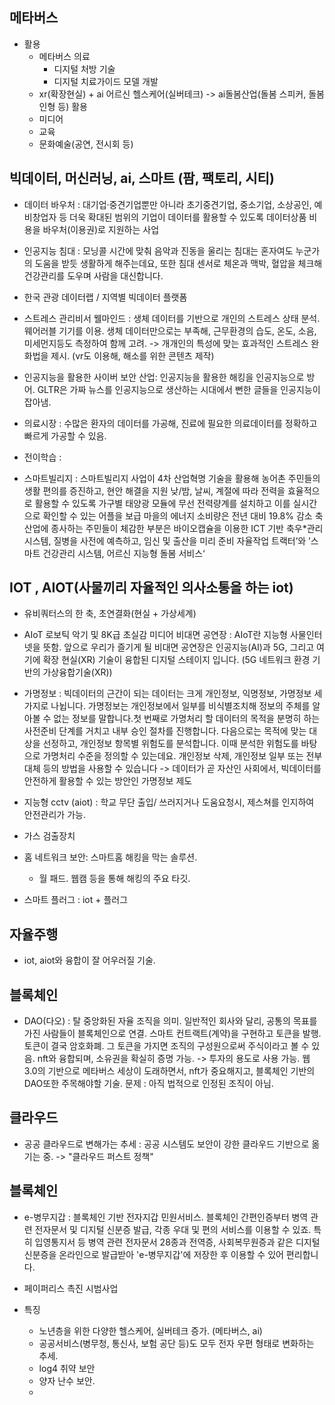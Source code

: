 

## 메타버스
* 활용
    - 메타버스 의료
        - 디지털 처방 기술
        - 디지털 치료가이드 모델 개발
    - xr(확장현실) + ai 어르신 헬스케어(실버테크) -> ai돌봄산업(돌봄 스피커, 돌봄 인형 등) 활용
    - 미디어
    - 교육
    - 문화예술(공연, 전시회 등)



## 빅데이터, 머신러닝, ai, 스마트 (팜, 팩토리, 시티)

* 데이터 바우처 : 대기업·중견기업뿐만 아니라 초기중견기업, 중소기업, 소상공인, 예비창업자 등 더욱 확대된 범위의 기업이 데이터를 활용할 수 있도록 데이터상품 비용을 바우처(이용권)로 지원하는 사업

* 인공지능 침대 : 모닝콜 시간에 맞춰 음악과 진동을 울리는 침대는 혼자여도 누군가의 도움을 받듯 생활하게 해주는데요, 또한 침대 센서로 체온과 맥박, 혈압을 체크해 건강관리를 도우며 사람을 대신합니다.

* 한국 관광 데이터랩 / 지역별 빅데이터 플랫폼

* 스트레스 관리비서 웰마인드 : 생체 데이터를 기반으로 개인의 스트레스 상태 분석. 웨어러블 기기를 이용. 생체 데이터만으로는 부족해, 근무환경의 습도, 온도, 소음, 미세먼지등도 측정하여 함께 고려. -> 개개인의 특성에 맞는 효과적인 스트레스 완화법을 제시. (vr도 이용해, 해소를 위한 콘텐츠 제작)

* 인공지능을 활용한 사이버 보안 산업: 인공지능을 활용한 해킹을 인공지능으로 방어.
GLTR은 가짜 뉴스를 인공지능으로 생산하는 시대에서 뻔한 글들을 인공지능이 잡아냄.

* 의료시장 : 수많은 환자의 데이터를 가공해, 진료에 필요한 의료데이터를 정확하고 빠르게 가공할 수 있음.

* 전이학습 : 

* 스마트빌리지 : 스마트빌리지 사업이 4차 산업혁명 기술을 활용해 농어촌 주민들의 생활 편의를 증진하고, 현안 해결을 지원
낮/밤, 날씨, 계절에 따라 전력을 효율적으로 활용할 수 있도록 가구별 태양광 모듈에 무선 전력량계를 설치하고 이를 실시간으로 확인할 수 있는 어플을 보급
마을의 에너지 소비량은 전년 대비 19.8% 감소
축산업에 종사하는 주민들이 체감한 부분은 바이오캡슐을 이용한 ICT 기반 축우*관리 시스템, 질병을 사전에 예측하고, 임신 및 출산을 미리 준비
자율작업 트랙터’와 ’스마트 건강관리 시스템, 어르신 지능형 돌봄 서비스‘






## IOT , AIOT(사물끼리 자율적인 의사소통을 하는 iot)
* 유비쿼터스의 한 축, 초연결화(현실 + 가상세계)


* AIoT 로보틱 악기 및 8K급 초실감 미디어 비대면 공연장 :  AIoT란 지능형 사물인터넷을 뜻함. 앞으로 우리가 즐기게 될 비대면 공연장은 인공지능(AI)과 5G, 그리고 여기에 확장 현실(XR) 기술이 융합된 디지털 스테이지 입니다. (5G 네트워크 환경 기반의 가상융합기술(XR))


* 가명정보 : 빅데이터의 근간이 되는 데이터는 크게 개인정보, 익명정보, 가명정보 세 가지로 나뉩니다. 가명정보는 개인정보에서 일부를 비식별조치해 정보의 주체를 알아볼 수 없는 정보를 말합니다.첫 번째로 가명처리 할 데이터의 목적을 분명히 하는 사전준비 단계를 거치고 내부 승인 절차를 진행합니다. 다음으로는 목적에 맞는 대상을 선정하고, 개인정보 항목별 위험도를 분석합니다. 이때 분석한 위험도를 바탕으로 가명처리 수준을 정의할 수 있는데요. 개인정보 삭제, 개인정보 일부 또는 전부 대체 등의 방법을 사용할 수 있습니다
-> 데이터가 곧 자산인 사회에서, 빅데이터를 안전하게 활용할 수 있는 방안인 가명정보 제도

* 지능형 cctv (aiot) : 학교 무단 출입/ 쓰러지거나 도움요청시, 제스쳐를 인지하여 안전관리가 가능.

* 가스 검출장치 

* 홈 네트워크 보안: 스마트홈 해킹을 막는 솔루션.
    - 월 패드. 웹캠 등을 통해 해킹의 주요 타깃.

* 스마트 플러그 : iot + 플러그 



## 자율주행

* iot, aiot와 융합이 잘 어우러질 기술.



## 블록체인

* DAO(다오) : 탈 중앙화된 자율 조직을 의미. 일반적인 회사와 달리, 공통의 목표를 가진 사람들이 블록체인으로 연결. 스마트 컨트랙트(계약)을 구현하고 토큰을 발행.
토큰이 결국 암호화폐. 그 토큰을 가지면 조직의 구성원으로써 주식이라고 볼 수 있음.
nft와 융합되며, 소유권을 확실히 증명 가능. -> 투자의 용도로 사용 가능.
웹 3.0의 기반으로 메타버스 세상이 도래하면서, nft가 중요해지고, 블록체인 기반의 DAO또한 주목해야할 기술.
문제 :  아직 법적으로 인정된 조직이 아님.



## 클라우드
* 공공 클라우드로 변해가는 추세 :  공공 시스템도 보안이 강한 클라우드 기반으로 옮기는 중.
-> "클라우드 퍼스트 정책"







## 블록체인

* e-병무지갑 : 블록체인 기반 전자지갑 민원서비스. 
블록체인 간편인증부터 병역 관련 전자문서 및 디지털 신분증 발급, 각종 우대 및 편의 서비스를 이용할 수 있죠. 특히 입영통지서 등 병역 관련 전자문서 28종과 전역증, 사회복무원증과 같은 디지털 신분증을 온라인으로 발급받아 'e-병무지갑'에 저장한 후 이용할 수 있어 편리합니다.


* 페이퍼리스 촉진 시범사업






* 특징
    - 노년층을 위한 다양한 헬스케어, 실버테크 증가. (메타버스, ai)
    - 공공서비스(병무청, 통신사, 보험 공단 등)도 모두 전자 우편 형태로 변화하는 추세.
    - log4 취약 보안
    - 양자 난수 보안.
    - 




